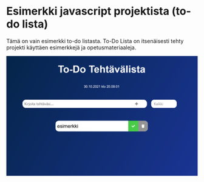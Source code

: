 # Esimerkki javascript projektista (to-do lista)

Tämä on vain esimerkki to-do listasta.
To-Do Lista on itsenäisesti tehty projekti käyttäen esimerkkejä ja opetusmateriaaleja. 

![esimerkki](todo_esimerkki.png)
